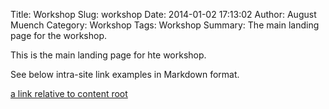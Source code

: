 Title: Workshop
Slug: workshop
Date: 2014-01-02 17:13:02
Author: August Muench
Category: Workshop
Tags: Workshop
Summary: The main landing page for the workshop.

This is the main landing page for hte workshop.

See below intra-site link examples in Markdown format.

[a link relative to content root]({filename}./workshop/data_ice_breaker.md)


